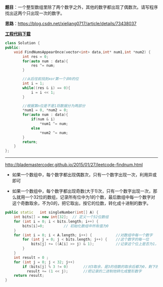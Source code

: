 **题目**：一个整型数组里除了两个数字之外，其他的数字都出现了偶数次。请写程序找出这两个只出现一次的数字。

**思路**：https://blog.csdn.net/xieliang0717/article/details/73438037

[**工程代码下载**](https://github.com/shenkh/leetcode)

```cpp
class Solution {
public:
    void FindNumsAppearOnce(vector<int> data,int* num1,int *num2) {
        int res = 0;
        for(auto num : data){
            res ^= num;
        }

        //从后往前找到xor第一个非0的位
        int i = 1;
        while((res & i) == 0){
            i = i << 1;
        }

        //根据第n位是不是1将数据分为两部分
        *num1 = 0, *num2 = 0;
        for(auto num : data){
            if(num & i)
                *num1 ^= num;
            else
                *num2 ^= num;
        }
        return;
    }
};
```

-----

http://blademastercoder.github.io/2015/01/27/leetcode-findnum.html

- 如果一个数组中，每个数字都出现偶数次，只有一个数字出现一次，利用异或即可

- 如果一个数组中，每个数字都出现奇数(大于1)次，只有一个数字出现一次，那么就用一个32位的数组，记录所有位中为1的个数，最后数组中每一个数字对这个奇数取余，不为0的，把它取出，按它的位数，转化成十进制的数字。

```cpp
public static   int singleNumber(int[] A) {
    int bits[] = new int[32];  // 定义一个32位数组
    for (int i = 0; i < bits.length; i++) {
        bits[i]=0;         // 初始化数组中所有值为0
    }
    for (int i = 0; i < A.length; i++) {           //对数组中每一个数字
        for (int j = 0; j < bits.length; j++) {    //这个数字的每一位
            bits[j] += ((A[i] >> j) & 1);          //记录这个位上是否为1，为1的话 bits数组就加1
        }
    }
    int result = 0 ;
    for (int j = 0; j < 32; j++)
        if (bits[j] % 3 != 0)       //对3取余，是3的倍数的取余后都为0，剩下的就是我们要的
          result += (1 << j);       //把记录的二进制他转化成整形数字
    return result;
}
```
